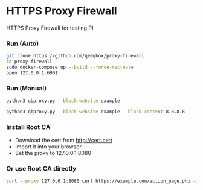 # HTTPS Proxy Firewall
HTTPS Proxy Firewall for testing PI

### Run (Auto)
```sh
git clone https://github.com/qeeqbox/proxy-firewall
cd proxy-firewall
sudo docker-compose up --build --force-recreate
open 127.0.0.1:6901
```

### Run (Manual)
```sh
python3 qbproxy.py --block-website example
```
```sh
python3 qbproxy.py --block-website example --block-content 8.8.8.8
```

### Install Root CA
- Download the cert from http://cert.cert
- Import it into your browser
- Set the proxy to 127.0.0.1 8080

### Or use Root CA directly
```sh
curl --proxy 127.0.0.1:8080 curl https://example.com/action_page.php -d "test=value1" --cacert root_ca.crt
```
